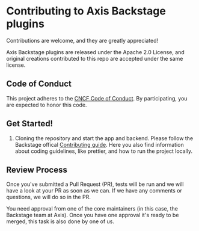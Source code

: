 # Contributing to Axis Backstage plugins

Contributions are welcome, and they are greatly appreciated!

Axis Backstage plugins are released under the Apache 2.0 License, and original creations contributed to this repo are accepted under the same license.

## Code of Conduct

This project adheres to the [CNCF Code of Conduct][code-of-conduct]. By participating, you are expected to honor this code.

[code-of-conduct]: https://github.com/AxisCommunications/backstage-plugins/blob/main/CODE_OF_CONDUCT.md

## Get Started!

1. Cloning the repository and start the app and backend. Please follow the Backstage offical [Contributing guide](https://github.com/backstage/backstage/edit/master/CONTRIBUTING.md). Here you also find information about coding guidelines, like prettier, and how to run the project locally.

## Review Process

Once you've submitted a Pull Request (PR), tests will be run and we will have a look at your PR as soon as we can. If we have any comments or questions, we will do so in the PR.

You need approval from one of the core maintainers (in this case, the Backstage team at Axis). Once you have one approval it's ready to be merged, this task is also done by one of us.
